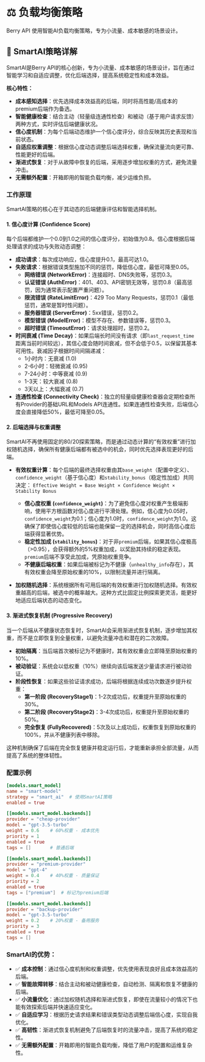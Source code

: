 # ⚖️ 负载均衡策略

Berry API 使用智能AI负载均衡策略，专为小流量、成本敏感的场景设计。

## 🧠 SmartAI策略详解

SmartAI是Berry API的核心创新，专为小流量、成本敏感的场景设计，旨在通过智能学习和自适应调整，优化后端选择，提高系统稳定性和成本效益。

**核心特性：**

*   **成本感知选择**：优先选择成本效益高的后端，同时将高性能/高成本的premium后端作为备选。
*   **智能健康检查**：结合主动（轻量级连通性检查）和被动（基于用户请求反馈）两种方式，实时评估后端健康状况。
*   **信心度机制**：为每个后端动态维护一个信心度评分，综合反映其历史表现和当前状态。
*   **自适应权重调整**：根据信心度动态调整后端选择权重，确保流量流向更可靠、性能更好的后端。
*   **渐进式恢复**：对于从故障中恢复的后端，采用逐步增加权重的方式，避免流量冲击。
*   **无需额外配置**：开箱即用的智能负载均衡，减少运维负担。

### 工作原理

SmartAI策略的核心在于其动态的后端健康评估和智能选择机制。

#### 1. 信心度计算 (Confidence Score)

每个后端都维护一个0.0到1.0之间的信心度评分，初始值为0.8。信心度根据后端处理请求的成功与失败动态调整：

*   **成功请求**：每次成功响应，信心度提升0.1，最高可达1.0。
*   **失败请求**：根据错误类型施加不同的惩罚，降低信心度，最低可降至0.05。
    *   **网络错误 (NetworkError)**：连接超时、DNS失败等，惩罚0.3。
    *   **认证错误 (AuthError)**：401、403、API密钥无效等，惩罚0.8（最高惩罚，因为通常表示配置严重问题）。
    *   **限流错误 (RateLimitError)**：429 Too Many Requests，惩罚0.1（最低惩罚，通常是暂时性问题）。
    *   **服务器错误 (ServerError)**：5xx错误，惩罚0.2。
    *   **模型错误 (ModelError)**：模型不存在、参数错误等，惩罚0.3。
    *   **超时错误 (TimeoutError)**：请求处理超时，惩罚0.2。
*   **时间衰减 (Time Decay)**：如果后端长时间没有请求（即`last_request_time`距离当前时间较远），其信心度会随时间衰减，但不会低于0.5，以保留其基本可用性。衰减因子根据时间间隔递减：
    *   1小时内：无衰减 (1.0)
    *   2-6小时：轻微衰减 (0.95)
    *   7-24小时：中等衰减 (0.9)
    *   1-3天：较大衰减 (0.8)
    *   3天以上：大幅衰减 (0.7)
*   **连通性检查 (Connectivity Check)**：独立的轻量级健康检查器会定期检查所有Provider的基础URL和Models API连通性。如果连通性检查失败，后端信心度会直接降低50%，最低可降至0.05。

#### 2. 后端选择与权重调整

SmartAI不再使用固定的80/20探索策略，而是通过动态计算的“有效权重”进行加权随机选择，确保所有健康后端都有被选中的机会，同时优先选择表现更好的后端。

*   **有效权重计算**：每个后端的最终选择权重由其`base_weight`（配置中定义）、`confidence_weight`（基于信心度）和`stability_bonus`（稳定性加成）共同决定：
    `Effective Weight = Base Weight × Confidence Weight × Stability Bonus`
    *   **信心度权重 (`confidence_weight`)**：为了避免信心度对权重产生极端影响，使用平方根函数对信心度进行平滑处理。例如，信心度为0.05时，`confidence_weight`为0.1；信心度为1.0时，`confidence_weight`为1.0。这确保了即使信心度较低的后端也能保留一定的选择机会，同时高信心度后端获得显著优势。
    *   **稳定性加成 (`stability_bonus`)**：对于非`premium`后端，如果其信心度极高（>0.95），会获得额外的5%权重加成，以奖励其持续的稳定表现。`premium`后端不享受此加成，凭原始权重竞争。
    *   **不健康后端权重**：如果后端被标记为不健康（`unhealthy_info`存在），其有效权重会降至原始权重的10%，以限制流量并进行隔离。

*   **加权随机选择**：系统根据所有可用后端的有效权重进行加权随机选择。有效权重越高的后端，被选中的概率越大。这种方式比固定比例探索更灵活，能更好地适应后端状态的动态变化。

#### 3. 渐进式恢复机制 (Progressive Recovery)

当一个后端从不健康状态恢复时，SmartAI会采用渐进式恢复机制，逐步增加其权重，而不是立即恢复到全量权重，以避免流量冲击和潜在的二次故障。

*   **初始隔离**：当后端首次被标记为不健康时，其有效权重会立即降至原始权重的10%。
*   **被动验证**：系统会以低权重（10%）继续向该后端发送少量请求进行被动验证。
*   **阶段性恢复**：如果这些验证请求成功，后端将根据连续成功次数逐步提升权重：
    *   **第一阶段 (RecoveryStage1)**：1-2次成功后，权重提升至原始权重的30%。
    *   **第二阶段 (RecoveryStage2)**：3-4次成功后，权重提升至原始权重的50%。
    *   **完全恢复 (FullyRecovered)**：5次及以上成功后，权重恢复到原始权重的100%，并从不健康列表中移除。

这种机制确保了后端在完全恢复健康并稳定运行后，才能重新承担全部流量，从而提高了系统的整体韧性。

### 配置示例

```toml
[models.smart_model]
name = "smart-model"
strategy = "smart_ai"  # 使用SmartAI策略
enabled = true

[[models.smart_model.backends]]
provider = "cheap-provider"
model = "gpt-3.5-turbo"
weight = 0.6    # 60%权重 - 成本优先
priority = 1
enabled = true
tags = []       # 普通后端

[[models.smart_model.backends]]
provider = "premium-provider"
model = "gpt-4"
weight = 0.4    # 40%权重 - 质量保证
priority = 2
enabled = true
tags = ["premium"]  # 标记为premium后端

[[models.smart_model.backends]]
provider = "backup-provider"
model = "gpt-3.5-turbo"
weight = 0.2    # 20%权重 - 备用服务
priority = 3
enabled = true
tags = []
```

### SmartAI的优势：

*   ✅ **成本控制**：通过信心度机制和权重调整，优先使用表现良好且成本效益高的后端。
*   ✅ **智能故障转移**：结合主动和被动健康检查，自动检测、隔离和恢复不健康的后端。
*   ✅ **小流量优化**：通过加权随机选择和渐进式恢复，即使在流量较小的情况下也能有效探索后端并快速适应变化。
*   ✅ **自适应学习**：根据历史请求结果和错误类型动态调整后端信心度，实现自我优化。
*   ✅ **高韧性**：渐进式恢复机制避免了后端恢复时的流量冲击，提高了系统的稳定性。
*   ✅ **无需额外配置**：开箱即用的智能负载均衡，降低了用户的配置和运维复杂性。
